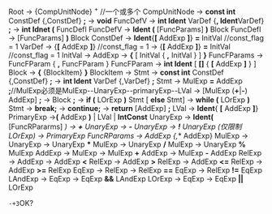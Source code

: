Root            -> {CompUnitNode} $^+$          //一个或多个
CompUnitNode    -> **const int** ConstDef {,ConstDef} **;**
                -> **void** FuncDefV
                -> **int Ident** VarDef {**, Ident**VarDef} **;**
                -> **int Idnet (** FuncDefI
FuncDefV        -> **Ident (** [FuncParams] **)** Block
FuncDefI        -> [FuncParams] **)** Block
ConstDef        -> **Ident**{**[** AddExp **]**} **=** InitVal      //const_flag = 1 
VarDef          -> {**[** AddExp **]**}                   //const_flag = 1
                -> {**[** AddExp **]**} **=** InitVal     //const_flag = 1
InitVal         -> AddExp
                -> **{** [ InitVal { **,** InitVal } ] **}**
FuncFParams     -> FuncFParam { **,** FuncFParam }
FuncFParam      -> **int Ident** [ **[]** { **[** AddExp **]** } ]
Block           -> **{** {BlockItem} **}**
BlockItem       -> Stmt
                -> **const int** ConstDef {,ConstDef} **;**
                -> **int Ident** VarDef {,VarDef} **;**
Stmt            -> MulExp  **=** AddExp **;**//MulExp必须是MulExp--UnaryExp--primaryExp--LVal
                -> [MulExp (**+**|**-**) AddExp] **;**
                -> Block **;** 
                -> **if (** LOrExp **)** Stmt [ **else** Stmt]
                -> **while (** LOrExp **)** Stmt
                -> **break;**
                -> **continue;**
                -> **return** [AddExp] **;**
LVal            -> **Ident**{ **[** AddExp **]**} 
PrimaryExp      ->**(** AddExp **)** | LVal | **IntConst**
UnaryExp        -> **Ident(** [FuncRPararms] **)*
                -> **+** UnaryExp
                -> **-** UnaryExp
                -> **!** UnaryExp (仅限制LOrExp)
                -> PrimaryExp
FuncRParams     -> AddExp {**,** AddExp}
MulExp          -> UnaryExp
                -> UnaryExp **\*** MulExp
                -> UnaryExp **/** MulExp
                -> UnaryExp **%** MulExp
AddExp          -> MulExp
                -> MulExp **+** AddExp
                -> MulExp **-** AddExp
RelExp          -> AddExp
                -> AddExp **<** RelExp
                -> AddExp **>** RelExp
                -> AddExp **<=** RelExp
                -> AddExp **>=** RelExp
EqExp           -> RelExp
                -> RelExp **==** EqExp
                -> RelExp **!=** EqExp
LAndExp         -> EqExp
                -> EqExp **&&** LAndExp
LOrExp         -> EqExp
                -> EqExp **||** LOrExp

`-+3`OK?